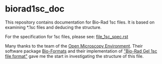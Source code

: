 # biorad1sc_doc

This repository contains documentation for Bio-Rad 1sc files.  It is based on examining \*.1sc files and deducing the structure.

For the specification for 1sc files, please see:
[file\_1sc\_spec.rst](https://github.com/itsayellow/biorad1sc_doc/blob/master/file_1sc_spec.rst)

Many thanks to the team of the [Open Microscopy Environment](https://www.openmicroscopy.org/).
Their software package [Bio-Formats](https://www.openmicroscopy.org/bio-formats/)
and their implementation of ["Bio-Rad Gel 1sc file format"](https://docs.openmicroscopy.org/bio-formats/5.6.0/formats/bio-rad-gel.html)
gave me the start in investigating the structure of this file.
